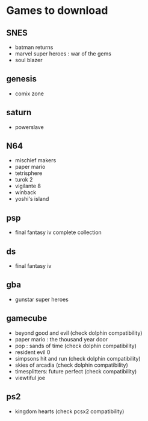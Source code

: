 # Games to download

SNES
----

- batman returns
- marvel super heroes : war of the gems
- soul blazer

genesis
-------

- comix zone

saturn
------

- powerslave

N64
---

- mischief makers
- paper mario
- tetrisphere
- turok 2
- vigilante 8
- winback
- yoshi's island

psp
---

- final fantasy iv complete collection

ds
--

- final fantasy iv

gba
---

- gunstar super heroes

gamecube
--------

- beyond good and evil (check dolphin compatibility)
- paper mario : the thousand year door
- pop : sands of time (check dolphin compatibility)
- resident evil 0
- simpsons hit and run (check dolphin compatibility)
- skies of arcadia (check dolphin compatibility)
- timesplitters: future perfect (check compatibility)
- viewtiful joe

ps2
---

- kingdom hearts (check pcsx2 compatibility)



